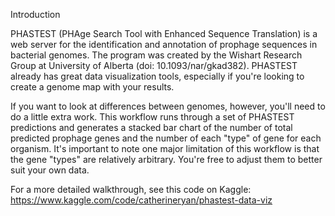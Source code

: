 Introduction

PHASTEST (PHAge Search Tool with Enhanced Sequence Translation) is a web server for the identification and annotation of prophage sequences in bacterial genomes. 
The program was created by the Wishart Research Group at University of Alberta (doi: 10.1093/nar/gkad382). 
PHASTEST already has great data visualization tools, especially if you're looking to create a genome map with your results.

If you want to look at differences between genomes, however, you'll need to do a little extra work. This workflow runs through a set of PHASTEST predictions and generates a stacked bar chart of the number of total predicted prophage genes and the number of each "type" of gene for each organism. It's important to note one major limitation of this workflow is that the gene "types" are relatively arbitrary. You're free to adjust them to better suit your own data.

For a more detailed walkthrough, see this code on Kaggle: https://www.kaggle.com/code/catherineryan/phastest-data-viz
